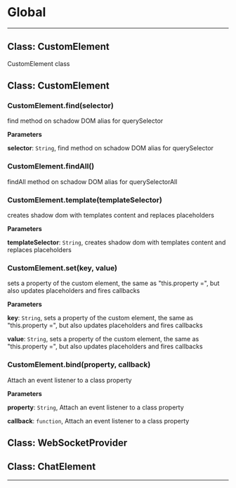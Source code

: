# Global





* * *

## Class: CustomElement
CustomElement class


## Class: CustomElement


### CustomElement.find(selector) 

find method on schadow DOM alias for querySelector

**Parameters**

**selector**: `String`, find method on schadow DOM alias for querySelector


### CustomElement.findAll() 

findAll method on schadow DOM alias for querySelectorAll


### CustomElement.template(templateSelector) 

creates shadow dom with templates content and replaces placeholders

**Parameters**

**templateSelector**: `String`, creates shadow dom with templates content and replaces placeholders


### CustomElement.set(key, value) 

sets a property of the custom element, the same as "this.property =", but also updates placeholders and fires callbacks

**Parameters**

**key**: `String`, sets a property of the custom element, the same as "this.property =", but also updates placeholders and fires callbacks

**value**: `String`, sets a property of the custom element, the same as "this.property =", but also updates placeholders and fires callbacks


### CustomElement.bind(property, callback) 

Attach an event listener to a class property

**Parameters**

**property**: `String`, Attach an event listener to a class property

**callback**: `function`, Attach an event listener to a class property



## Class: WebSocketProvider



## Class: ChatElement




* * *










